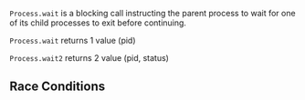 `Process.wait` is a blocking call instructing the parent process to wait for one of its child processes
to exit before continuing.

`Process.wait` returns 1 value (pid)

`Process.wait2` returns 2 value (pid, status)

## Race Conditions
